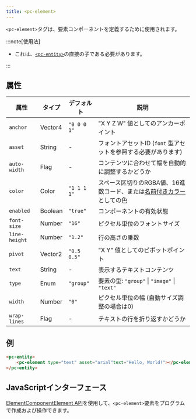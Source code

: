 ```yaml
---
title: <pc-element>
---
```


`<pc-element>`タグは、要素コンポーネントを定義するために使用されます。

:::note[使用法]

* これは、[`<pc-entity>`](../pc-entity)の直接の子である必要があります。

:::

## 属性

<div className="attribute-table">

| 属性 | タイプ | デフォルト | 説明 |
| --- | --- | --- | --- |
| `anchor` | Vector4 | `"0 0 0 1"` | "X Y Z W" 値としてのアンカーポイント |
| `asset` | String | - | フォントアセットID (`font` 型アセットを参照する必要があります) |
| `auto-width` | Flag | - | コンテンツに合わせて幅を自動的に調整するかどうか |
| `color` | Color | `"1 1 1 1"` | スペース区切りのRGBA値、16進数コード、または[名前付きカラー](https://github.com/playcanvas/web-components/blob/main/src/colors.ts)としての色 |
| `enabled` | Boolean | `"true"` | コンポーネントの有効状態 |
| `font-size` | Number | `"16"` | ピクセル単位のフォントサイズ |
| `line-height` | Number | `"1.2"` | 行の高さの乗数 |
| `pivot` | Vector2 | `"0.5 0.5"` | "X Y" 値としてのピボットポイント |
| `text` | String | - | 表示するテキストコンテンツ |
| `type` | Enum | `"group"` | 要素の型: `"group"` \| `"image"` \| `"text"` |
| `width` | Number | `"0"` | ピクセル単位の幅 (自動サイズ調整の場合は0) |
| `wrap-lines` | Flag | - | テキストの行を折り返すかどうか |

</div>

## 例

```html
<pc-entity>
    <pc-element type="text" asset="arial"text="Hello, World!"></pc-element>
</pc-entity>
```

## JavaScriptインターフェース

[ElementComponentElement API](https://api.playcanvas.com/web-components/classes/ElementComponentElement.html)を使用して、`<pc-element>`要素をプログラムで作成および操作できます。

